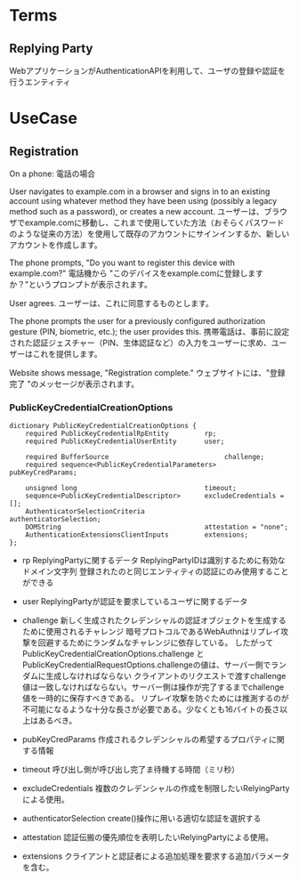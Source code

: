 # Terms
## Replying Party
WebアプリケーションがAuthenticationAPIを利用して、ユーザの登録や認証を行うエンティティ


# UseCase
## Registration

On a phone:
電話の場合

User navigates to example.com in a browser and signs in to an existing account using whatever method they have been using (possibly a legacy method such as a password), or creates a new account.
ユーザーは、ブラウザでexample.comに移動し、これまで使用していた方法（おそらくパスワードのような従来の方法）を使用して既存のアカウントにサインインするか、新しいアカウントを作成します。

The phone prompts, "Do you want to register this device with example.com?"
電話機から "このデバイスをexample.comに登録しますか？"というプロンプトが表示されます。

User agrees.
ユーザーは、これに同意するものとします。

The phone prompts the user for a previously configured authorization gesture (PIN, biometric, etc.); the user provides this.
携帯電話は、事前に設定された認証ジェスチャー（PIN、生体認証など）の入力をユーザーに求め、ユーザーはこれを提供します。

Website shows message, "Registration complete."
ウェブサイトには、"登録完了 "のメッセージが表示されます。

### PublicKeyCredentialCreationOptions
```
dictionary PublicKeyCredentialCreationOptions {
    required PublicKeyCredentialRpEntity         rp;
    required PublicKeyCredentialUserEntity       user;

    required BufferSource                             challenge;
    required sequence<PublicKeyCredentialParameters>  pubKeyCredParams;

    unsigned long                                timeout;
    sequence<PublicKeyCredentialDescriptor>      excludeCredentials = [];
    AuthenticatorSelectionCriteria               authenticatorSelection;
    DOMString                                    attestation = "none";
    AuthenticationExtensionsClientInputs         extensions;
};
```

- rp
ReplyingPartyに関するデータ
ReplyingPartyIDは識別するために有効なドメイン文字列
登録されたのと同じエンティティの認証にのみ使用することができる

- user
ReplyingPartyが認証を要求しているユーザに関するデータ

- challenge
新しく生成されたクレデンシャルの認証オブジェクトを生成するために使用されるチャレンジ
暗号プロトコルであるWebAuthnはリプレイ攻撃を回避するためにランダムなチャレンジに依存している。
したがってPublicKeyCredentialCreationOptions.challenge と PublicKeyCredentialRequestOptions.challengeの値は、サーバー側でランダムに生成しなければならない
クライアントのリクエストで渡すchallenge値は一致しなければならない。サーバー側は操作が完了するまでchallenge値を一時的に保存すべきである。
リプレイ攻撃を防ぐためには推測するのが不可能になるような十分な長さが必要である。少なくとも16バイトの長さ以上はあるべき。

- pubKeyCredParams
作成されるクレデンシャルの希望するプロパティに関する情報

- timeout
呼び出し側が呼び出し完了ま待機する時間（ミリ秒）

- excludeCredentials
複数のクレデンシャルの作成を制限したいRelyingPartyによる使用。

- authenticatorSelection
create()操作に用いる適切な認証を選択する

- attestation
認証伝搬の優先順位を表明したいRelyingPartyによる使用。

- extensions
クライアントと認証者による追加処理を要求する追加パラメータを含む。
